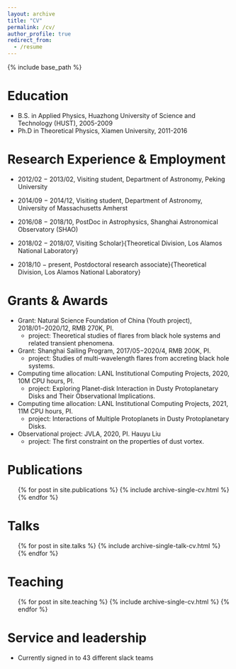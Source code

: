 ```yaml
---
layout: archive
title: "CV"
permalink: /cv/
author_profile: true
redirect_from:
  - /resume
---
```


{% include base_path %}

Education
======
* B.S. in Applied Physics, Huazhong University of Science and Technology (HUST), 2005-2009
* Ph.D in Theoretical Physics, Xiamen University, 2011-2016

Research Experience \& Employment
======
* 2012/02 $-$ 2013/02, Visiting student, Department of Astronomy, Peking University
  
* 2014/09 $-$ 2014/12, Visiting student, Department of Astronomy, University of Massachusetts Amherst

* 2016/08 $-$ 2018/10, PostDoc in Astrophysics, Shanghai Astronomical Observatory (SHAO)

* 2018/02 $-$ 2018/07, Visiting Scholar}{Theoretical Division, Los Alamos National Laboratory}

* 2018/10 $-$ present, Postdoctoral research associate}{Theoretical Division, Los Alamos National Laboratory}

Grants \& Awards
======
* Grant: Natural Science Foundation of China (Youth project), 2018/01$-$2020/12, RMB 270K, PI.
  * project: Theoretical studies of flares from black hole systems and related transient phenomena.
* Grant: Shanghai Sailing Program, 2017/05$-$2020/4, RMB 200K, PI.
  * project: Studies of multi-wavelength flares from accreting black hole systems.
* Computing time allocation: LANL Institutional Computing Projects, 2020, 10M CPU hours, PI.
  * project: Exploring Planet-disk Interaction in Dusty Protoplanetary Disks and Their Observational Implications.
* Computing time allocation: LANL Institutional Computing Projects, 2021, 11M CPU hours, PI.
  * project: Interactions of Multiple Protoplanets in Dusty Protoplanetary Disks.
* Observational project: JVLA, 2020, PI. Hauyu Liu
  * project: The first constraint on the properties of dust vortex.

Publications
======
  <ul>{% for post in site.publications %}
    {% include archive-single-cv.html %}
  {% endfor %}</ul>
  
Talks
======
  <ul>{% for post in site.talks %}
    {% include archive-single-talk-cv.html %}
  {% endfor %}</ul>
  
Teaching
======
  <ul>{% for post in site.teaching %}
    {% include archive-single-cv.html %}
  {% endfor %}</ul>
  
Service and leadership
======
* Currently signed in to 43 different slack teams
